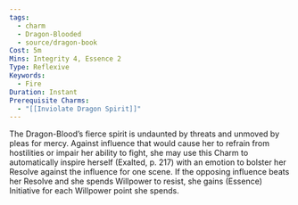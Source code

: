 ```yaml
---
tags:
  - charm
  - Dragon-Blooded
  - source/dragon-book
Cost: 5m
Mins: Integrity 4, Essence 2
Type: Reflexive
Keywords:
  - Fire
Duration: Instant
Prerequisite Charms:
  - "[[Inviolate Dragon Spirit]]"
---
```

The Dragon-Blood’s fierce spirit is undaunted by threats and unmoved by pleas for mercy. Against influence that would cause her to refrain from hostilities or impair her ability to fight, she may use this Charm to automatically inspire herself (Exalted, p. 217) with an emotion to bolster her Resolve against the influence for one scene. If the opposing influence beats her Resolve and she spends Willpower to resist, she gains (Essence) Initiative for each Willpower point she spends.